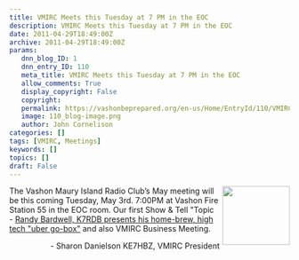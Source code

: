 ```yaml
---
title: VMIRC Meets this Tuesday at 7 PM in the EOC
description: VMIRC Meets this Tuesday at 7 PM in the EOC
date: 2011-04-29T18:49:00Z
archive: 2011-04-29T18:49:00Z
params:
   dnn_blog_ID: 1
   dnn_entry_ID: 110
   meta_title: VMIRC Meets this Tuesday at 7 PM in the EOC
   allow_comments: True
   display_copyright: False
   copyright: 
   permalink: https://vashonbeprepared.org/en-us/Home/EntryId/110/VMIRC-Meets-this-Tuesday-at-7-PM-in-the-EOC
   image: 110_blog-image.png
   author: John Cornelison
categories: []
tags: [VMIRC, Meetings]
keywords: []
topics: []
draft: False
---
```


<p><img align="right" width="121" height="106" style="margin: 0px 0px 0px 5px; display: inline; float: right" alt="" src="http://www.w7vmi.org/images/W7VMI%20ID%20Logo.JPG" />The Vashon Maury Island Radio Club’s May meeting will be this coming Tuesday, May 3rd. 7:00PM at Vashon Fire Station 55 in the EOC room. Our first Show &amp; Tell "Topic - <a target="_blank" href="/Blogs/JohnsVashonDisasterPreparednessBlog/tabid/164/EntryId/95/Pimp-Your-Go-Box.aspx">Randy Bardwell, K7RDB presents his home-brew, high tech "uber go-box"</a> and also VMIRC Business Meeting.</p>
<p align="right">- Sharon Danielson KE7HBZ, VMIRC President</p>
